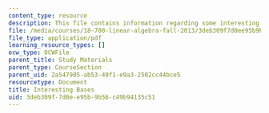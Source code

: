 ```yaml
---
content_type: resource
description: This file contains information regarding some interesting bases.
file: /media/courses/18-700-linear-algebra-fall-2013/3deb309f7d0ee95b9b56c49b94135c51_MIT18_700F13_intstng_base.pdf
file_type: application/pdf
learning_resource_types: []
ocw_type: OCWFile
parent_title: Study Materials
parent_type: CourseSection
parent_uid: 2a547985-ab53-49f1-e9a3-2502cc44bce5
resourcetype: Document
title: Interesting Bases
uid: 3deb309f-7d0e-e95b-9b56-c49b94135c51
---
```

